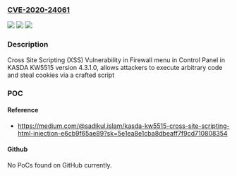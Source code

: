 ### [CVE-2020-24061](https://cve.mitre.org/cgi-bin/cvename.cgi?name=CVE-2020-24061)
![](https://img.shields.io/static/v1?label=Product&message=n%2Fa&color=blue)
![](https://img.shields.io/static/v1?label=Version&message=n%2Fa&color=blue)
![](https://img.shields.io/static/v1?label=Vulnerability&message=n%2Fa&color=brighgreen)

### Description

Cross Site Scripting (XSS) Vulnerability in Firewall menu in Control Panel in KASDA KW5515 version 4.3.1.0, allows attackers to execute arbitrary code and steal cookies via a crafted script

### POC

#### Reference
- https://medium.com/@sadikul.islam/kasda-kw5515-cross-site-scripting-html-injection-e6cb9f65ae89?sk=5e1ea8e1cba8dbeaff7f9cd710808354

#### Github
No PoCs found on GitHub currently.

